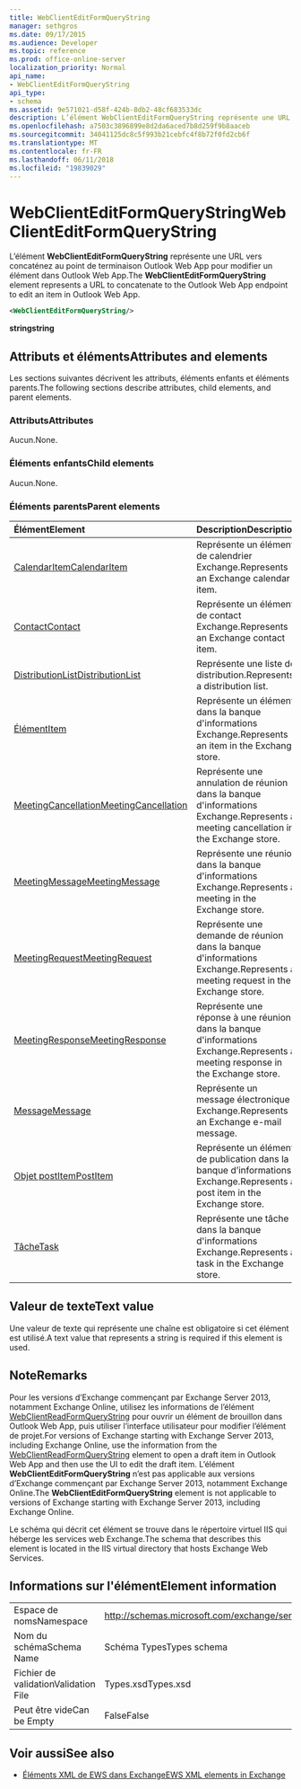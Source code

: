```yaml
---
title: WebClientEditFormQueryString
manager: sethgros
ms.date: 09/17/2015
ms.audience: Developer
ms.topic: reference
ms.prod: office-online-server
localization_priority: Normal
api_name:
- WebClientEditFormQueryString
api_type:
- schema
ms.assetid: 9e571021-d58f-424b-8db2-48cf683533dc
description: L’élément WebClientEditFormQueryString représente une URL vers concaténez au point de terminaison Outlook Web App pour modifier un élément dans Outlook Web App.
ms.openlocfilehash: a7503c3896899e8d2da6aced7b8d259f9b8aaceb
ms.sourcegitcommit: 34041125dc8c5f993b21cebfc4f8b72f0fd2cb6f
ms.translationtype: MT
ms.contentlocale: fr-FR
ms.lasthandoff: 06/11/2018
ms.locfileid: "19839029"
---
```

# <a name="webclienteditformquerystring"></a><span data-ttu-id="af4b1-103">WebClientEditFormQueryString</span><span class="sxs-lookup"><span data-stu-id="af4b1-103">WebClientEditFormQueryString</span></span>

<span data-ttu-id="af4b1-104">L’élément **WebClientEditFormQueryString** représente une URL vers concaténez au point de terminaison Outlook Web App pour modifier un élément dans Outlook Web App.</span><span class="sxs-lookup"><span data-stu-id="af4b1-104">The **WebClientEditFormQueryString** element represents a URL to concatenate to the Outlook Web App endpoint to edit an item in Outlook Web App.</span></span> 
  
```XML
<WebClientEditFormQueryString/>
```

 <span data-ttu-id="af4b1-105">**string**</span><span class="sxs-lookup"><span data-stu-id="af4b1-105">**string**</span></span>
## <a name="attributes-and-elements"></a><span data-ttu-id="af4b1-106">Attributs et éléments</span><span class="sxs-lookup"><span data-stu-id="af4b1-106">Attributes and elements</span></span>

<span data-ttu-id="af4b1-107">Les sections suivantes décrivent les attributs, éléments enfants et éléments parents.</span><span class="sxs-lookup"><span data-stu-id="af4b1-107">The following sections describe attributes, child elements, and parent elements.</span></span>
  
### <a name="attributes"></a><span data-ttu-id="af4b1-108">Attributs</span><span class="sxs-lookup"><span data-stu-id="af4b1-108">Attributes</span></span>

<span data-ttu-id="af4b1-109">Aucun.</span><span class="sxs-lookup"><span data-stu-id="af4b1-109">None.</span></span>
  
### <a name="child-elements"></a><span data-ttu-id="af4b1-110">Éléments enfants</span><span class="sxs-lookup"><span data-stu-id="af4b1-110">Child elements</span></span>

<span data-ttu-id="af4b1-111">Aucun.</span><span class="sxs-lookup"><span data-stu-id="af4b1-111">None.</span></span>
  
### <a name="parent-elements"></a><span data-ttu-id="af4b1-112">Éléments parents</span><span class="sxs-lookup"><span data-stu-id="af4b1-112">Parent elements</span></span>

|<span data-ttu-id="af4b1-113">**Élément**</span><span class="sxs-lookup"><span data-stu-id="af4b1-113">**Element**</span></span>|<span data-ttu-id="af4b1-114">**Description**</span><span class="sxs-lookup"><span data-stu-id="af4b1-114">**Description**</span></span>|
|:-----|:-----|
|[<span data-ttu-id="af4b1-115">CalendarItem</span><span class="sxs-lookup"><span data-stu-id="af4b1-115">CalendarItem</span></span>](calendaritem.md) <br/> |<span data-ttu-id="af4b1-116">Représente un élément de calendrier Exchange.</span><span class="sxs-lookup"><span data-stu-id="af4b1-116">Represents an Exchange calendar item.</span></span>  <br/> |
|[<span data-ttu-id="af4b1-117">Contact</span><span class="sxs-lookup"><span data-stu-id="af4b1-117">Contact</span></span>](contact.md) <br/> |<span data-ttu-id="af4b1-118">Représente un élément de contact Exchange.</span><span class="sxs-lookup"><span data-stu-id="af4b1-118">Represents an Exchange contact item.</span></span>  <br/> |
|[<span data-ttu-id="af4b1-119">DistributionList</span><span class="sxs-lookup"><span data-stu-id="af4b1-119">DistributionList</span></span>](distributionlist.md) <br/> |<span data-ttu-id="af4b1-120">Représente une liste de distribution.</span><span class="sxs-lookup"><span data-stu-id="af4b1-120">Represents a distribution list.</span></span>  <br/> |
|[<span data-ttu-id="af4b1-121">Élément</span><span class="sxs-lookup"><span data-stu-id="af4b1-121">Item</span></span>](item.md) <br/> |<span data-ttu-id="af4b1-122">Représente un élément dans la banque d'informations Exchange.</span><span class="sxs-lookup"><span data-stu-id="af4b1-122">Represents an item in the Exchange store.</span></span>  <br/> |
|[<span data-ttu-id="af4b1-123">MeetingCancellation</span><span class="sxs-lookup"><span data-stu-id="af4b1-123">MeetingCancellation</span></span>](meetingcancellation.md) <br/> |<span data-ttu-id="af4b1-124">Représente une annulation de réunion dans la banque d'informations Exchange.</span><span class="sxs-lookup"><span data-stu-id="af4b1-124">Represents a meeting cancellation in the Exchange store.</span></span>  <br/> |
|[<span data-ttu-id="af4b1-125">MeetingMessage</span><span class="sxs-lookup"><span data-stu-id="af4b1-125">MeetingMessage</span></span>](meetingmessage.md) <br/> |<span data-ttu-id="af4b1-126">Représente une réunion dans la banque d'informations Exchange.</span><span class="sxs-lookup"><span data-stu-id="af4b1-126">Represents a meeting in the Exchange store.</span></span>  <br/> |
|[<span data-ttu-id="af4b1-127">MeetingRequest</span><span class="sxs-lookup"><span data-stu-id="af4b1-127">MeetingRequest</span></span>](meetingrequest.md) <br/> |<span data-ttu-id="af4b1-128">Représente une demande de réunion dans la banque d'informations Exchange.</span><span class="sxs-lookup"><span data-stu-id="af4b1-128">Represents a meeting request in the Exchange store.</span></span>  <br/> |
|[<span data-ttu-id="af4b1-129">MeetingResponse</span><span class="sxs-lookup"><span data-stu-id="af4b1-129">MeetingResponse</span></span>](meetingresponse.md) <br/> |<span data-ttu-id="af4b1-130">Représente une réponse à une réunion dans la banque d'informations Exchange.</span><span class="sxs-lookup"><span data-stu-id="af4b1-130">Represents a meeting response in the Exchange store.</span></span>  <br/> |
|[<span data-ttu-id="af4b1-131">Message</span><span class="sxs-lookup"><span data-stu-id="af4b1-131">Message</span></span>](message-ex15websvcsotherref.md) <br/> |<span data-ttu-id="af4b1-132">Représente un message électronique Exchange.</span><span class="sxs-lookup"><span data-stu-id="af4b1-132">Represents an Exchange e-mail message.</span></span>  <br/> |
|[<span data-ttu-id="af4b1-133">Objet postItem</span><span class="sxs-lookup"><span data-stu-id="af4b1-133">PostItem</span></span>](postitem.md) <br/> |<span data-ttu-id="af4b1-134">Représente un élément de publication dans la banque d’informations Exchange.</span><span class="sxs-lookup"><span data-stu-id="af4b1-134">Represents a post item in the Exchange store.</span></span>  <br/> |
|[<span data-ttu-id="af4b1-135">Tâche</span><span class="sxs-lookup"><span data-stu-id="af4b1-135">Task</span></span>](task.md) <br/> |<span data-ttu-id="af4b1-136">Représente une tâche dans la banque d'informations Exchange.</span><span class="sxs-lookup"><span data-stu-id="af4b1-136">Represents a task in the Exchange store.</span></span>  <br/> |
   
## <a name="text-value"></a><span data-ttu-id="af4b1-137">Valeur de texte</span><span class="sxs-lookup"><span data-stu-id="af4b1-137">Text value</span></span>

<span data-ttu-id="af4b1-138">Une valeur de texte qui représente une chaîne est obligatoire si cet élément est utilisé.</span><span class="sxs-lookup"><span data-stu-id="af4b1-138">A text value that represents a string is required if this element is used.</span></span>
  
## <a name="remarks"></a><span data-ttu-id="af4b1-139">Note</span><span class="sxs-lookup"><span data-stu-id="af4b1-139">Remarks</span></span>

<span data-ttu-id="af4b1-140">Pour les versions d’Exchange commençant par Exchange Server 2013, notamment Exchange Online, utilisez les informations de l’élément [WebClientReadFormQueryString](webclientreadformquerystring.md) pour ouvrir un élément de brouillon dans Outlook Web App, puis utiliser l’interface utilisateur pour modifier l’élément de projet.</span><span class="sxs-lookup"><span data-stu-id="af4b1-140">For versions of Exchange starting with Exchange Server 2013, including Exchange Online, use the information from the [WebClientReadFormQueryString](webclientreadformquerystring.md) element to open a draft item in Outlook Web App and then use the UI to edit the draft item.</span></span> <span data-ttu-id="af4b1-141">L’élément **WebClientEditFormQueryString** n’est pas applicable aux versions d’Exchange commençant par Exchange Server 2013, notamment Exchange Online.</span><span class="sxs-lookup"><span data-stu-id="af4b1-141">The **WebClientEditFormQueryString** element is not applicable to versions of Exchange starting with Exchange Server 2013, including Exchange Online.</span></span> 
  
<span data-ttu-id="af4b1-142">Le schéma qui décrit cet élément se trouve dans le répertoire virtuel IIS qui héberge les services web Exchange.</span><span class="sxs-lookup"><span data-stu-id="af4b1-142">The schema that describes this element is located in the IIS virtual directory that hosts Exchange Web Services.</span></span>
  
## <a name="element-information"></a><span data-ttu-id="af4b1-143">Informations sur l'élément</span><span class="sxs-lookup"><span data-stu-id="af4b1-143">Element information</span></span>

|||
|:-----|:-----|
|<span data-ttu-id="af4b1-144">Espace de noms</span><span class="sxs-lookup"><span data-stu-id="af4b1-144">Namespace</span></span>  <br/> |http://schemas.microsoft.com/exchange/services/2006/types  <br/> |
|<span data-ttu-id="af4b1-145">Nom du schéma</span><span class="sxs-lookup"><span data-stu-id="af4b1-145">Schema Name</span></span>  <br/> |<span data-ttu-id="af4b1-146">Schéma Types</span><span class="sxs-lookup"><span data-stu-id="af4b1-146">Types schema</span></span>  <br/> |
|<span data-ttu-id="af4b1-147">Fichier de validation</span><span class="sxs-lookup"><span data-stu-id="af4b1-147">Validation File</span></span>  <br/> |<span data-ttu-id="af4b1-148">Types.xsd</span><span class="sxs-lookup"><span data-stu-id="af4b1-148">Types.xsd</span></span>  <br/> |
|<span data-ttu-id="af4b1-149">Peut être vide</span><span class="sxs-lookup"><span data-stu-id="af4b1-149">Can be Empty</span></span>  <br/> |<span data-ttu-id="af4b1-150">False</span><span class="sxs-lookup"><span data-stu-id="af4b1-150">False</span></span>  <br/> |
   
## <a name="see-also"></a><span data-ttu-id="af4b1-151">Voir aussi</span><span class="sxs-lookup"><span data-stu-id="af4b1-151">See also</span></span>



- [<span data-ttu-id="af4b1-152">Éléments XML de EWS dans Exchange</span><span class="sxs-lookup"><span data-stu-id="af4b1-152">EWS XML elements in Exchange</span></span>](ews-xml-elements-in-exchange.md)

